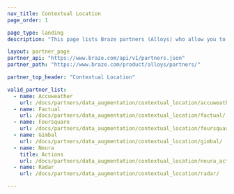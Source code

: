 ```yaml
---
nav_title: Contextual Location
page_order: 1

page_type: landing
description: "This page lists Braze partners (Alloys) who allow you to gather location data to use in your messaging campaigns."

layout: partner_page
partner_api: "https://www.braze.com/api/v1/partners.json"
partner_path: "https://www.braze.com/product/alloys/partners/"

partner_top_header: "Contextual Location"

valid_partner_list:
  - name: Accuweather
    url: /docs/partners/data_augmentation/contextual_location/accuweather/
  - name: Factual
    url: /docs/partners/data_augmentation/contextual_location/factual/
  - name: Foursquare
    url: /docs/partners/data_augmentation/contextual_location/foursquare/
  - name: Gimbal
    url: /docs/partners/data_augmentation/contextual_location/gimbal/
  - name: Neura
    title: Actions
    url: /docs/partners/data_augmentation/contextual_location/neura_actions/
  - name: Radar
    url: /docs/partners/data_augmentation/contextual_location/radar/

---
```

